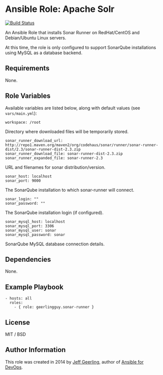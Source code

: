 # Ansible Role: Apache Solr

[![Build Status](https://travis-ci.org/geerlingguy/ansible-role-sonar-runner.svg?branch=master)](https://travis-ci.org/geerlingguy/ansible-role-sonar-runner)

An Ansible Role that installs Sonar Runner on RedHat/CentOS and Debian/Ubuntu Linux servers.

At this time, the role is only configured to support SonarQube installations using MySQL as a database backend.

## Requirements

None.

## Role Variables

Available variables are listed below, along with default values (see `vars/main.yml`):

    workspace: /root

Directory where downloaded files will be temporarily stored.

    sonar_runner_download_url: http://repo1.maven.org/maven2/org/codehaus/sonar/runner/sonar-runner-dist/2.3/sonar-runner-dist-2.3.zip
    sonar_runner_download_file: sonar-runner-dist-2.3.zip
    sonar_runner_expanded_file: sonar-runner-2.3

URL and filenames for sonar distribution/version.

    sonar_host: localhost
    sonar_port: 9000

The SonarQube installation to which sonar-runner will connect.

    sonar_login: ""
    sonar_password: ""

The SonarQube installation login (if configured).

    sonar_mysql_host: localhost
    sonar_mysql_port: 3306
    sonar_mysql_user: sonar
    sonar_mysql_password: sonar

SonarQube MySQL database connection details.

## Dependencies

None.

## Example Playbook

    - hosts: all
      roles:
        - { role: geerlingguy.sonar-runner }

## License

MIT / BSD

## Author Information

This role was created in 2014 by [Jeff Geerling](http://jeffgeerling.com/), author of [Ansible for DevOps](http://ansiblefordevops.com/).
